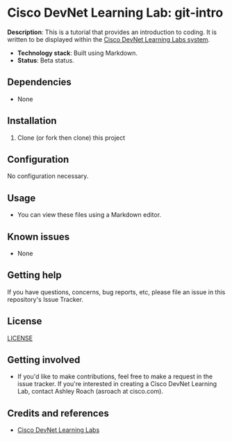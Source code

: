 # Cisco DevNet Learning Lab: git-intro

**Description**:  This is a tutorial that provides an introduction to coding.  It is written to be displayed within the [Cisco DevNet Learning Labs system](https://learninglabs.cisco.com).

  - **Technology stack**: Built using Markdown.
  - **Status**:  Beta status.

## Dependencies

* None

## Installation

1. Clone (or fork then clone) this project

## Configuration

No configuration necessary.

## Usage

* You can view these files using a Markdown editor.


## Known issues

* None

## Getting help

If you have questions, concerns, bug reports, etc, please file an issue in this repository's Issue Tracker.

## License
[LICENSE](LICENSE)

## Getting involved

* If you'd like to make contributions, feel free to make a request in the issue tracker.  If you're interested in creating a Cisco DevNet Learning Lab, contact Ashley Roach (asroach at cisco.com).

## Credits and references

* [Cisco DevNet Learning Labs](https://learninglabs.cisco.com)
